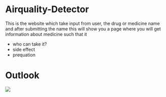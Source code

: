 # Airquality-Detector
This is the website which take input from user, the drug or medicine name and after submitting the name
this will show you a page where you will get information about medicine such that it
<ul>
<li>who can take it?</li>
<li>side effect</li>
<li>prequation</li> 
</ul>
<h1>Outlook</h1>
<img src="./front-end/images/air.png">
